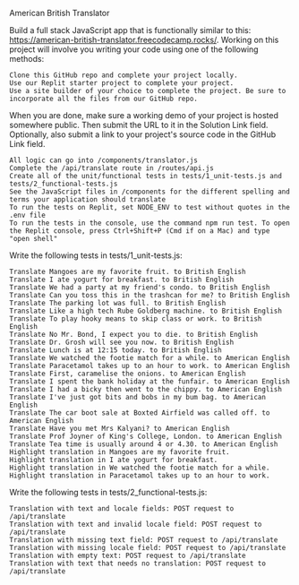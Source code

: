 American British Translator

Build a full stack JavaScript app that is functionally similar to this: https://american-british-translator.freecodecamp.rocks/. Working on this project will involve you writing your code using one of the following methods:

    Clone this GitHub repo and complete your project locally.
    Use our Replit starter project to complete your project.
    Use a site builder of your choice to complete the project. Be sure to incorporate all the files from our GitHub repo.

When you are done, make sure a working demo of your project is hosted somewhere public. Then submit the URL to it in the Solution Link field. Optionally, also submit a link to your project's source code in the GitHub Link field.

    All logic can go into /components/translator.js
    Complete the /api/translate route in /routes/api.js
    Create all of the unit/functional tests in tests/1_unit-tests.js and tests/2_functional-tests.js
    See the JavaScript files in /components for the different spelling and terms your application should translate
    To run the tests on Replit, set NODE_ENV to test without quotes in the .env file
    To run the tests in the console, use the command npm run test. To open the Replit console, press Ctrl+Shift+P (Cmd if on a Mac) and type "open shell"

Write the following tests in tests/1_unit-tests.js:

    Translate Mangoes are my favorite fruit. to British English
    Translate I ate yogurt for breakfast. to British English
    Translate We had a party at my friend's condo. to British English
    Translate Can you toss this in the trashcan for me? to British English
    Translate The parking lot was full. to British English
    Translate Like a high tech Rube Goldberg machine. to British English
    Translate To play hooky means to skip class or work. to British English
    Translate No Mr. Bond, I expect you to die. to British English
    Translate Dr. Grosh will see you now. to British English
    Translate Lunch is at 12:15 today. to British English
    Translate We watched the footie match for a while. to American English
    Translate Paracetamol takes up to an hour to work. to American English
    Translate First, caramelise the onions. to American English
    Translate I spent the bank holiday at the funfair. to American English
    Translate I had a bicky then went to the chippy. to American English
    Translate I've just got bits and bobs in my bum bag. to American English
    Translate The car boot sale at Boxted Airfield was called off. to American English
    Translate Have you met Mrs Kalyani? to American English
    Translate Prof Joyner of King's College, London. to American English
    Translate Tea time is usually around 4 or 4.30. to American English
    Highlight translation in Mangoes are my favorite fruit.
    Highlight translation in I ate yogurt for breakfast.
    Highlight translation in We watched the footie match for a while.
    Highlight translation in Paracetamol takes up to an hour to work.

Write the following tests in tests/2_functional-tests.js:

    Translation with text and locale fields: POST request to /api/translate
    Translation with text and invalid locale field: POST request to /api/translate
    Translation with missing text field: POST request to /api/translate
    Translation with missing locale field: POST request to /api/translate
    Translation with empty text: POST request to /api/translate
    Translation with text that needs no translation: POST request to /api/translate

